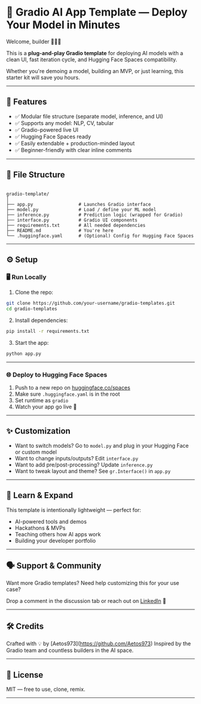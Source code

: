 # 🧪 Gradio AI App Template — Deploy Your Model in Minutes

Welcome, builder 👷🏽‍♂️

This is a **plug-and-play Gradio template** for deploying AI models with a clean UI, fast iteration cycle, and Hugging Face Spaces compatibility.

Whether you're demoing a model, building an MVP, or just learning, this starter kit will save you hours.

---

## 🚀 Features

- ✅ Modular file structure (separate model, inference, and UI)
- ✅ Supports any model: NLP, CV, tabular
- ✅ Gradio-powered live UI
- ✅ Hugging Face Spaces ready
- ✅ Easily extendable + production-minded layout
- ✅ Beginner-friendly with clear inline comments

---

## 📁 File Structure

```

gradio-template/
│
├── app.py                 # Launches Gradio interface
├── model.py               # Load / define your ML model
├── inference.py           # Prediction logic (wrapped for Gradio)
├── interface.py           # Gradio UI components
├── requirements.txt       # All needed dependencies
├── README.md              # You're here
└── .huggingface.yaml      # (Optional) Config for Hugging Face Spaces

````

---

## ⚙️ Setup

### 🖥️ Run Locally

1. Clone the repo:

```bash
git clone https://github.com/your-username/gradio-templates.git
cd gradio-templates
````

2. Install dependencies:

```bash
pip install -r requirements.txt
```

3. Start the app:

```bash
python app.py
```

---

### 🌐 Deploy to Hugging Face Spaces

1. Push to a new repo on [huggingface.co/spaces](https://huggingface.co/spaces)
2. Make sure `.huggingface.yaml` is in the root
3. Set runtime as `gradio`
4. Watch your app go live 🚀

---

## ✨ Customization

* Want to switch models? Go to `model.py` and plug in your Hugging Face or custom model
* Want to change inputs/outputs? Edit `interface.py`
* Want to add pre/post-processing? Update `inference.py`
* Want to tweak layout and theme? See `gr.Interface()` in `app.py`

---

## 🧠 Learn & Expand

This template is intentionally lightweight — perfect for:

* AI-powered tools and demos
* Hackathons & MVPs
* Teaching others how AI apps work
* Building your developer portfolio

---

## 🗣️ Support & Community

Want more Gradio templates?
Need help customizing this for your use case?

Drop a comment in the discussion tab or reach out on [LinkedIn](https://linkedin.com/in/charlham-el) 💬

---

## 🛠 Credits

Crafted with 💡 by \[Aetos973](https://github.com/Aetos973)
Inspired by the Gradio team and countless builders in the AI space.

---

## 📜 License

MIT — free to use, clone, remix.

---
